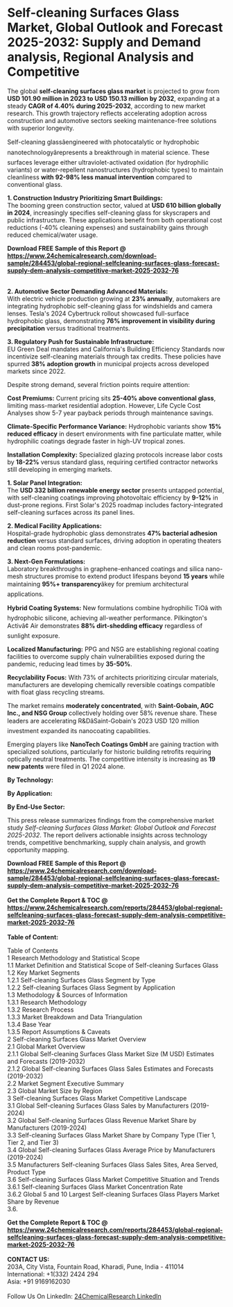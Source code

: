 <h1>Self-cleaning Surfaces Glass Market, Global Outlook and Forecast 2025-2032: Supply and Demand analysis, Regional Analysis and Competitive</h1><p>The global <strong>self-cleaning surfaces glass market</strong> is projected to grow from <strong>USD 101.90 million in 2023 to USD 150.13 million by 2032</strong>, expanding at a steady <strong>CAGR of 4.40% during 2025-2032</strong>, according to new market research. This growth trajectory reflects accelerating adoption across construction and automotive sectors seeking maintenance-free solutions with superior longevity.</p><p>Self-cleaning glassâengineered with photocatalytic or hydrophobic nanotechnologyârepresents a breakthrough in material science. These surfaces leverage either ultraviolet-activated oxidation (for hydrophilic variants) or water-repellent nanostructures (hydrophobic types) to maintain cleanliness <strong>with 92-98% less manual intervention</strong> compared to conventional glass.</p><p><strong>1. Construction Industry Prioritizing Smart Buildings:</strong><br>
The booming green construction sector, valued at <strong>USD 610 billion globally in 2024</strong>, increasingly specifies self-cleaning glass for skyscrapers and public infrastructure. These applications benefit from both operational cost reductions (-40% cleaning expenses) and sustainability gains through reduced chemical/water usage.</p><div><b>Download FREE Sample of this Report @ 
            <a href="https://www.24chemicalresearch.com/download-sample/284453/global-regional-selfcleaning-surfaces-glass-forecast-supply-dem-analysis-competitive-market-2025-2032-76">
            https://www.24chemicalresearch.com/download-sample/284453/global-regional-selfcleaning-surfaces-glass-forecast-supply-dem-analysis-competitive-market-2025-2032-76</a></b></div><br><p><strong>2. Automotive Sector Demanding Advanced Materials:</strong><br>
With electric vehicle production growing at <strong>23% annually</strong>, automakers are integrating hydrophobic self-cleaning glass for windshields and camera lenses. Tesla's 2024 Cybertruck rollout showcased full-surface hydrophobic glass, demonstrating <strong>76% improvement in visibility during precipitation</strong> versus traditional treatments.</p><p><strong>3. Regulatory Push for Sustainable Infrastructure:</strong><br>
EU Green Deal mandates and California's Building Efficiency Standards now incentivize self-cleaning materials through tax credits. These policies have spurred <strong>38% adoption growth</strong> in municipal projects across developed markets since 2022.</p><p>Despite strong demand, several friction points require attention:</p><p><strong>Cost Premiums:</strong> Current pricing sits <strong>25-40% above conventional glass</strong>, limiting mass-market residential adoption. However, Life Cycle Cost Analyses show 5-7 year payback periods through maintenance savings.</p><p><strong>Climate-Specific Performance Variance:</strong> Hydrophobic variants show <strong>15% reduced efficacy</strong> in desert environments with fine particulate matter, while hydrophilic coatings degrade faster in high-UV tropical zones.</p><p><strong>Installation Complexity:</strong> Specialized glazing protocols increase labor costs by <strong>18-22%</strong> versus standard glass, requiring certified contractor networks still developing in emerging markets.</p><p><strong>1. Solar Panel Integration:</strong><br>
The <strong>USD 332 billion renewable energy sector</strong> presents untapped potential, with self-cleaning coatings improving photovoltaic efficiency by <strong>9-12%</strong> in dust-prone regions. First Solar's 2025 roadmap includes factory-integrated self-cleaning surfaces across its panel lines.</p><p><strong>2. Medical Facility Applications:</strong><br>
Hospital-grade hydrophobic glass demonstrates <strong>47% bacterial adhesion reduction</strong> versus standard surfaces, driving adoption in operating theaters and clean rooms post-pandemic.</p><p><strong>3. Next-Gen Formulations:</strong><br>
Laboratory breakthroughs in graphene-enhanced coatings and silica nano-mesh structures promise to extend product lifespans beyond <strong>15 years</strong> while maintaining <strong>95%+ transparency</strong>âkey for premium architectural applications.</p><p><strong>Hybrid Coating Systems:</strong> New formulations combine hydrophilic TiOâ with hydrophobic silicone, achieving all-weather performance. Pilkington's Activâ¢ Air demonstrates <strong>88% dirt-shedding efficacy</strong> regardless of sunlight exposure.</p><p><strong>Localized Manufacturing:</strong> PPG and NSG are establishing regional coating facilities to overcome supply chain vulnerabilities exposed during the pandemic, reducing lead times by <strong>35-50%</strong>.</p><p><strong>Recyclability Focus:</strong> With 73% of architects prioritizing circular materials, manufacturers are developing chemically reversible coatings compatible with float glass recycling streams.</p><p>The market remains <strong>moderately concentrated</strong>, with <strong>Saint-Gobain, AGC Inc., and NSG Group</strong> collectively holding over 58% revenue share. These leaders are accelerating R&amp;DâSaint-Gobain's 2023 USD 120 million investment expanded its nanocoating capabilities.</p><p>Emerging players like <strong>NanoTech Coatings GmbH</strong> are gaining traction with specialized solutions, particularly for historic building retrofits requiring optically neutral treatments. The competitive intensity is increasing as <strong>19 new patents</strong> were filed in Q1 2024 alone.</p><p><strong>By Technology:</strong></p><p><strong>By Application:</strong></p><p><strong>By End-Use Sector:</strong></p><p>This press release summarizes findings from the comprehensive market study <em>Self-cleaning Surfaces Glass Market: Global Outlook and Forecast 2025-2032</em>. The report delivers actionable insights across technology trends, competitive benchmarking, supply chain analysis, and growth opportunity mapping.</p><div><b>Download FREE Sample of this Report @ 
            <a href="https://www.24chemicalresearch.com/download-sample/284453/global-regional-selfcleaning-surfaces-glass-forecast-supply-dem-analysis-competitive-market-2025-2032-76">
            https://www.24chemicalresearch.com/download-sample/284453/global-regional-selfcleaning-surfaces-glass-forecast-supply-dem-analysis-competitive-market-2025-2032-76</a></b></div><br><div><b>Get the Complete Report & TOC @ 
            <a href="https://www.24chemicalresearch.com/reports/284453/global-regional-selfcleaning-surfaces-glass-forecast-supply-dem-analysis-competitive-market-2025-2032-76">
            https://www.24chemicalresearch.com/reports/284453/global-regional-selfcleaning-surfaces-glass-forecast-supply-dem-analysis-competitive-market-2025-2032-76</a></b></div><br>
            <b>Table of Content:</b><p>Table of Contents<br />
1 Research Methodology and Statistical Scope<br />
1.1 Market Definition and Statistical Scope of Self-cleaning Surfaces Glass<br />
1.2 Key Market Segments<br />
1.2.1 Self-cleaning Surfaces Glass Segment by Type<br />
1.2.2 Self-cleaning Surfaces Glass Segment by Application<br />
1.3 Methodology & Sources of Information<br />
1.3.1 Research Methodology<br />
1.3.2 Research Process<br />
1.3.3 Market Breakdown and Data Triangulation<br />
1.3.4 Base Year<br />
1.3.5 Report Assumptions & Caveats<br />
2 Self-cleaning Surfaces Glass Market Overview<br />
2.1 Global Market Overview<br />
2.1.1 Global Self-cleaning Surfaces Glass Market Size (M USD) Estimates and Forecasts (2019-2032)<br />
2.1.2 Global Self-cleaning Surfaces Glass Sales Estimates and Forecasts (2019-2032)<br />
2.2 Market Segment Executive Summary<br />
2.3 Global Market Size by Region<br />
3 Self-cleaning Surfaces Glass Market Competitive Landscape<br />
3.1 Global Self-cleaning Surfaces Glass Sales by Manufacturers (2019-2024)<br />
3.2 Global Self-cleaning Surfaces Glass Revenue Market Share by Manufacturers (2019-2024)<br />
3.3 Self-cleaning Surfaces Glass Market Share by Company Type (Tier 1, Tier 2, and Tier 3)<br />
3.4 Global Self-cleaning Surfaces Glass Average Price by Manufacturers (2019-2024)<br />
3.5 Manufacturers Self-cleaning Surfaces Glass Sales Sites, Area Served, Product Type<br />
3.6 Self-cleaning Surfaces Glass Market Competitive Situation and Trends<br />
3.6.1 Self-cleaning Surfaces Glass Market Concentration Rate<br />
3.6.2 Global 5 and 10 Largest Self-cleaning Surfaces Glass Players Market Share by Revenue<br />
3.6.</p><div><b>Get the Complete Report & TOC @ 
            <a href="https://www.24chemicalresearch.com/reports/284453/global-regional-selfcleaning-surfaces-glass-forecast-supply-dem-analysis-competitive-market-2025-2032-76">
            https://www.24chemicalresearch.com/reports/284453/global-regional-selfcleaning-surfaces-glass-forecast-supply-dem-analysis-competitive-market-2025-2032-76</a></b></div><br><b>CONTACT US:</b><br>
            203A, City Vista, Fountain Road, Kharadi, Pune, India - 411014<br>
            International: +1(332) 2424 294<br>
            Asia: +91 9169162030 <br><br>
            Follow Us On LinkedIn: <a href="https://www.linkedin.com/company/24chemicalresearch/">24ChemicalResearch LinkedIn</a>